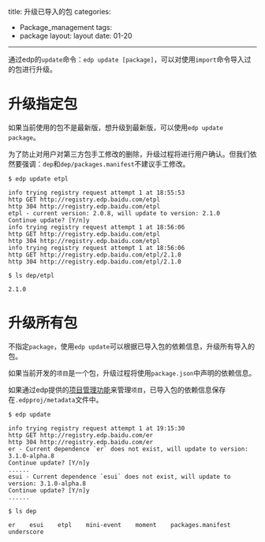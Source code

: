 title: 升级已导入的包
categories:
- Package_management
tags:
-  package
layout:
    layout
date:
    01-20
---

通过edp的`update`命令：`edp update [package]`，可以对使用`import`命令导入过的包进行升级。

# 升级指定包

如果当前使用的包不是最新版，想升级到最新版，可以使用`edp update package`。

为了防止对用户对第三方包手工修改的删除，升级过程将进行用户确认。但我们依然要强调：`dep`和`dep/packages.manifest`不建议手工修改。

```
$ edp update etpl

info trying registry request attempt 1 at 18:55:53
http GET http://registry.edp.baidu.com/etpl
http 304 http://registry.edp.baidu.com/etpl
etpl - current version: 2.0.8, will update to version: 2.1.0
Continue update? [Y/n]y
info trying registry request attempt 1 at 18:56:06
http GET http://registry.edp.baidu.com/etpl
http 304 http://registry.edp.baidu.com/etpl
info trying registry request attempt 1 at 18:56:06
http GET http://registry.edp.baidu.com/etpl/2.1.0
http 304 http://registry.edp.baidu.com/etpl/2.1.0

$ ls dep/etpl

2.1.0
```

# 升级所有包

不指定`package`，使用`edp update`可以根据已导入包的依赖信息，升级所有导入的包。

如果当前开发的`项目`是一个包，升级过程将使用`package.json`中声明的依赖信息。

如果通过edp提供的[项目管理功能](Project-Manage)来管理`项目`，已导入包的依赖信息保存在`.edpproj/metadata`文件中。

```
$ edp update

info trying registry request attempt 1 at 19:15:30
http GET http://registry.edp.baidu.com/er
http 304 http://registry.edp.baidu.com/er
er - Current dependence `er` does not exist, will update to version: 3.1.0-alpha.8
Continue update? [Y/n]y
......
esui - Current dependence `esui` does not exist, will update to version: 3.1.0-alpha.8
Continue update? [Y/n]y
......

$ ls dep

er    esui    etpl    mini-event    moment    packages.manifest    underscore
```